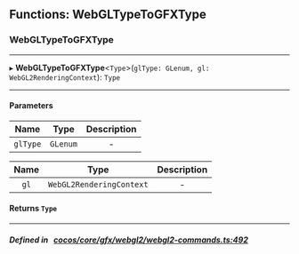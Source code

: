 ## Functions: WebGLTypeToGFXType

### WebGLTypeToGFXType


___
▸ **WebGLTypeToGFXType**<`Type`\>(`glType: GLenum, gl: WebGL2RenderingContext`): `Type`
___


#### Parameters

| Name | Type | Description |
| :------: | :------: | :------: |
| `glType` | `GLenum` | - |

| Name | Type | Description |
| :------: | :------: | :------: |
| `gl` | `WebGL2RenderingContext` | - |


#### Returns `Type` 
___


##### Defined in &nbsp;   [cocos/core/gfx/webgl2/webgl2-commands.ts:492](https://github.com/cocos-creator/engine/blob/c7bf6b8a9/cocos/core/gfx/webgl2/webgl2-commands.ts#L492)&nbsp;
